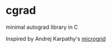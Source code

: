 # cgrad
minimal autograd library in C

Inspired by Andrej Karpathy's [microgrid](https://github.com/karpathy/micrograd.git)
